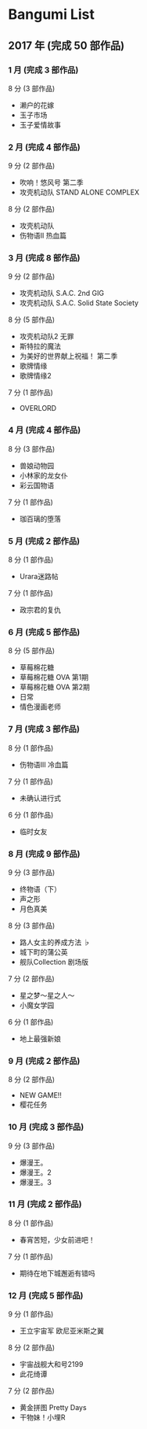 # Bangumi List

## 2017 年 (完成 50 部作品)

### 1 月 (完成 3 部作品)

8 分 (3 部作品)

- 濑户的花嫁
- 玉子市场
- 玉子爱情故事

### 2 月 (完成 4 部作品)

9 分 (2 部作品)

- 吹响！悠风号 第二季
- 攻壳机动队 STAND ALONE COMPLEX

8 分 (2 部作品)

- 攻壳机动队
- 伤物语II 热血篇

### 3 月 (完成 8 部作品)

9 分 (2 部作品)

- 攻壳机动队 S.A.C. 2nd GIG
- 攻壳机动队 S.A.C. Solid State Society

8 分 (5 部作品)

- 攻壳机动队2 无罪
- 斯特拉的魔法
- 为美好的世界献上祝福！ 第二季
- 歌牌情缘
- 歌牌情缘2

7 分 (1 部作品)

- OVERLORD

### 4 月 (完成 4 部作品)

8 分 (3 部作品)

- 兽娘动物园
- 小林家的龙女仆
- 彩云国物语

7 分 (1 部作品)

- 珈百璃的堕落

### 5 月 (完成 2 部作品)

8 分 (1 部作品)

- Urara迷路帖

7 分 (1 部作品)

- 政宗君的复仇

### 6 月 (完成 5 部作品)

8 分 (5 部作品)

- 草莓棉花糖
- 草莓棉花糖 OVA 第1期
- 草莓棉花糖 OVA 第2期
- 日常
- 情色漫画老师

### 7 月 (完成 3 部作品)

8 分 (1 部作品)

- 伤物语III 冷血篇

7 分 (1 部作品)

- 未确认进行式

6 分 (1 部作品)

- 临时女友

### 8 月 (完成 9 部作品)

9 分 (3 部作品)

- 终物语（下）
- 声之形
- 月色真美

8 分 (3 部作品)

- 路人女主的养成方法 ♭
- 城下町的蒲公英
- 舰队Collection 剧场版

7 分 (2 部作品)

- 星之梦～星之人～
- 小魔女学园

6 分 (1 部作品)

- 地上最强新娘

### 9 月 (完成 2 部作品)

8 分 (2 部作品)

- NEW GAME!!
- 樱花任务

### 10 月 (完成 3 部作品)

9 分 (3 部作品)

- 爆漫王。
- 爆漫王。2
- 爆漫王。3

### 11 月 (完成 2 部作品)

8 分 (1 部作品)

- 春宵苦短，少女前进吧！

7 分 (1 部作品)

- 期待在地下城邂逅有错吗

### 12 月 (完成 5 部作品)

9 分 (1 部作品)

- 王立宇宙军 欧尼亚米斯之翼

8 分 (2 部作品)

- 宇宙战舰大和号2199
- 此花绮谭

7 分 (2 部作品)

- 黄金拼图 Pretty Days
- 干物妹！小埋R
